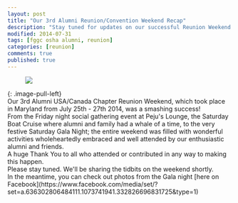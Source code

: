 ```yaml
---
layout: post
title: "Our 3rd Alumni Reunion/Convention Weekend Recap"
description: "Stay tuned for updates on our successful Reunion Weekend in Maryland..."
modified: 2014-07-31
tags: [fggc osha alumni, reunion]
categories: [reunion]
comments: true
published: true
---
```

<figure>
	<a href="{{ site.url }}/images/reunionentrance.png"><img src="{{ site.url }}/images/reunionentrance.png"></a>
</figure>
{: .image-pull-left}

<br>
Our 3rd Alumni USA/Canada Chapter Reunion Weekend, which took place in Maryland from July 25th - 27th 2014, was a smashing success!

<br>
From the Friday night social gathering event at Peju's Lounge, the Saturday Boat Cruise where alumni and family had a whale of a time, to the very festive Saturday Gala Night; the entire weekend was filled with wonderful activities wholeheartedly embraced and well attended by our enthusiastic alumni and friends.

<br>
A huge Thank You to all who attended or contributed in any way to making this happen.

<br>
Please stay tuned. We'll be sharing the tidbits on the weekend shortly.

<br>
In the meantime, you can check out photos from the Gala night [here on Facebook](https://www.facebook.com/media/set/?set=a.636302806484111.1073741941.332826696831725&type=1)

